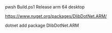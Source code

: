 pwsh Build.ps1 Release arm 64 desktop


https://www.nuget.org/packages/DlibDotNet.ARM/

dotnet add package DlibDotNet.ARM